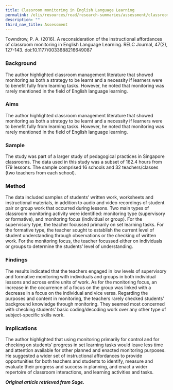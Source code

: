 ```yaml
---
title: Classroom monitoring in English Language Learning
permalink: /elis/resources/read/research-summaries/assessment/classroom-monitoring-in-english-language-learning/
description: ""
third_nav_title: Assessment
---
```

Towndrow, P. A. (2016). A reconsideration of the instructional affordances of classroom monitoring in English Language Learning. RELC Journal, 47(2), 127-143. doi:10.1177/0033688216649087



### Background

The author highlighted classroom management literature that showed monitoring as both a strategy to be learnt and a necessity if learners were to benefit fully from learning tasks. However, he noted that monitoring was rarely mentioned in the field of English language learning.



### Aims

The author highlighted classroom management literature that showed monitoring as both a strategy to be learnt and a necessity if learners were to benefit fully from learning tasks. However, he noted that monitoring was rarely mentioned in the field of English language learning.



### Sample

The study was part of a larger study of pedagogical practices in Singapore classrooms. The data used in this study was a subset of 162.4 hours from 179 lessons. The sample comprised 16 schools and 32 teachers/classes (two teachers from each school).


### Method

The data included samples of students’ written work, worksheets and instructional materials, in addition to audio and video recordings of student pair or group work that occurred during lessons. Two main types of classroom monitoring activity were identified: monitoring type (supervisory or formative), and monitoring focus (individual or group). For the supervisory type, the teacher focussed primarily on set learning tasks. For the formative type, the teacher sought to establish the current level of student understanding through observations or the checking of written work. For the monitoring focus, the teacher focussed either on individuals or groups to determine the students’ level of understanding.


### Findings

The results indicated that the teachers engaged in low levels of supervisory and formative monitoring with individuals and groups in both individual lessons and across entire units of work. As for the monitoring focus, an increase in the occurrence of a focus on the group was linked with a decrease in a focus on the individual and vice versa. Regarding the purposes and content in monitoring, the teachers rarely checked students’ background knowledge through monitoring. They seemed most concerned with checking students’ basic coding/decoding work over any other type of subject-specific skills work.

 

### Implications

The author highlighted that using monitoring primarily for control and for checking on students’ progress in set learning tasks would leave less time and attention available for other planned and enacted monitoring purposes. He suggested a wider set of instructional affordances to provide opportunities for both teachers and students to identify, measure and evaluate their progress and success in planning, and enact a wider repertoire of classroom interactions, and learning activities and tasks.



_**Original article retrieved from Sage.**_  
